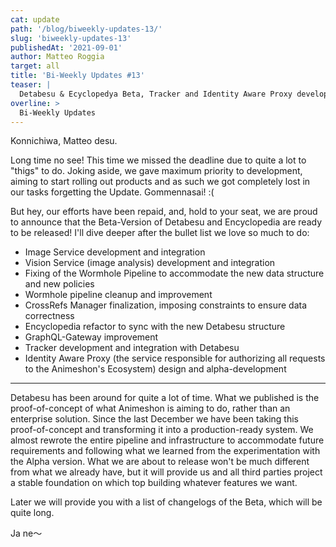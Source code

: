 ```yaml
---
cat: update
path: '/blog/biweekly-updates-13/'
slug: 'biweekly-updates-13'
publishedAt: '2021-09-01'
author: Matteo Roggia
target: all
title: 'Bi-Weekly Updates #13'
teaser: |
  Detabesu & Ecyclopedya Beta, Tracker and Identity Aware Proxy development status.
overline: >
  Bi-Weekly Updates
---
```


Konnichiwa, Matteo desu.

Long time no see! This time we missed the deadline due to quite a lot to "thigs" to do.
Joking aside, we gave maximum priority to development, aiming to start rolling out products and as such we got completely lost in our tasks forgetting the Update.
Gommennasai! :(

But hey, our efforts have been repaid, and, hold to your seat, we are proud to announce that the Beta-Version of Detabesu and Encyclopedia are ready to be released!
I'll dive deeper after the bullet list we love so much to do:

- Image Service development and integration
- Vision Service (image analysis) development and integration
- Fixing of the Wormhole Pipeline to accommodate the new data structure and new policies
- Wormhole pipeline cleanup and improvement
- CrossRefs Manager finalization, imposing constraints to ensure data correctness
- Encyclopedia refactor to sync with the new Detabesu structure
- GraphQL-Gateway improvement
- Tracker development and integration with Detabesu
- Identity Aware Proxy (the service responsible for authorizing all requests to the Animeshon's Ecosystem) design and alpha-development


------------

Detabesu has been around for quite a lot of time.
What we published is the proof-of-concept of what Animeshon is aiming to do, rather than an enterprise solution. 
Since the last December we have been taking this proof-of-concept and transforming it into a production-ready system. We almost rewrote the entire pipeline and infrastructure to accommodate future requirements and following what we learned from the experimentation with the Alpha version.
What we are about to release won't be much different from what we already have, but it will provide us and all third parties project a stable foundation on which top building whatever features we want.

Later we will provide you with a list of changelogs of the Beta, which will be quite long.

Ja ne～
